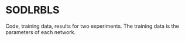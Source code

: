 # SODLRBLS
Code, training data, results for two experiments.
The training data is the parameters of each network.
